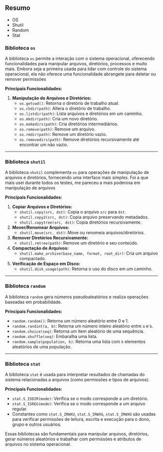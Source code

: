 ## Resumo
- OS
- Shutil
- Random
- Stat

### Biblioteca `os`
A biblioteca `os` permite a interação com o sistema operacional, oferecendo funcionalidades para manipular arquivos, diretórios, processos e muito mais.
Embora seja a primeira usada para lidar com controle do sistema operacional, ela não oferece uma funcionalidade abrangete para deletar ou remover permissões

**Principais Funcionalidades:**
1. **Manipulação de Arquivos e Diretórios:**
   - `os.getcwd()`: Retorna o diretório de trabalho atual.
   - `os.chdir(path)`: Altera o diretório de trabalho.
   - `os.listdir(path)`: Lista arquivos e diretórios em um caminho.
   - `os.mkdir(path)`: Cria um novo diretório.
   - `os.makedirs(path)`: Cria diretórios intermediários.
   - `os.remove(path)`: Remove um arquivo.
   - `os.rmdir(path)`: Remove um diretório vazio.
   - `os.removedirs(path)`: Remove diretórios recursivamente até encontrar um não vazio.

________________________________________________________________

### Biblioteca `shutil`
A biblioteca `shutil` complementa `os` para operações de manipulação de arquivos e diretórios, fornecendo uma interface mais simples.
Foi a que mais usei durante todos os testes, me pareceu a mais poderosa em manipulação de arquivos

**Principais Funcionalidades:**
1. **Copiar Arquivos e Diretórios:**
   - `shutil.copy(src, dst)`: Copia o arquivo `src` para `dst`.
   - `shutil.copy2(src, dst)`: Copia arquivo preservando metadados.
   - `shutil.copytree(src, dst)`: Copia diretórios recursivamente.
2. **Mover/Renomear Arquivos:**
   - `shutil.move(src, dst)`: Move ou renomeia arquivos/diretórios.
3. **Remover Diretórios Recursivamente:**
   - `shutil.rmtree(path)`: Remove um diretório e seu conteúdo.
4. **Compactação de Arquivos:**
   - `shutil.make_archive(base_name, format, root_dir)`: Cria um arquivo compactado.
5. **Verificação de Espaço em Disco:**
   - `shutil.disk_usage(path)`: Retorna o uso do disco em um caminho.

________________________________________________________________

### Biblioteca `random`  
A biblioteca `random` gera números pseudoaleatórios e realiza operações baseadas em probabilidade.

**Principais Funcionalidades:**
- `random.random()`: Retorna um número aleatório entre 0 e 1.
- `random.randint(a, b)`: Retorna um número inteiro aleatório entre `a` e `b`.
- `random.choice(seq)`: Retorna um item aleatório de uma sequência.
- `random.shuffle(seq)`: Embaralha uma lista.
- `random.sample(population, k)`: Retorna uma lista com `k` elementos aleatórios de uma população.

_______________________________________________________________________________________________________________________________

### Biblioteca `stat`
A biblioteca `stat` é usada para interpretar resultados de chamadas do sistema relacionadas a arquivos (como permissões e tipos de arquivos).

**Principais Funcionalidades:**
- `stat.S_ISDIR(mode)`: Verifica se o modo corresponde a um diretório.
- `stat.S_ISREG(mode)`: Verifica se o modo corresponde a um arquivo regular.
- Constantes como `stat.S_IRWXU`, `stat.S_IRWXG`, `stat.S_IRWXO` são usadas para verificar permissões de leitura, escrita e execução para o dono, grupo e outros usuários.

Essas bibliotecas são fundamentais para manipular arquivos, diretórios, gerar números aleatórios e trabalhar com permissões e atributos de arquivos no sistema operacional.
